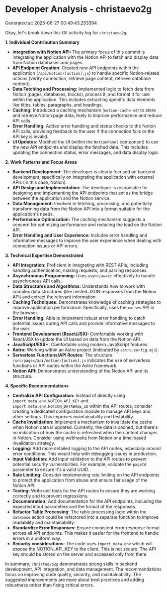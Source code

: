 # Developer Analysis - christaevo2g
Generated at: 2025-06-27 00:49:43.253394

Okay, let's break down this Git activity log for `christaevo2g`.

**1. Individual Contribution Summary**

*   **Integration with Notion API:** The primary focus of this commit is integrating the application with the Notion API to fetch and display data from Notion databases and pages.
*   **API Endpoint Creation:**  Created new API endpoints within the application (`/api/notion/[action].js`) to handle specific Notion-related actions (verify connection, retrieve page content, retrieve database content).
*   **Data Fetching and Processing:** Implemented logic to fetch data from Notion (pages, databases, blocks), process it, and format it for use within the application.  This includes extracting specific data elements like titles, tables, paragraphs, and headings.
*   **Caching:**  Introduced a caching mechanism (`notion-cache-v2`) to store and retrieve Notion page data, likely to improve performance and reduce API calls.
*   **Error Handling:**  Added error handling and status checks to the Notion API calls, providing feedback to the user if the connection fails or the API key is invalid.
*   **UI Updates:**  Modified the UI (within the `NotionPanel` component) to use the new API endpoints and display the fetched data.  This includes updating the connection status, error messages, and data display logic.

**2. Work Patterns and Focus Areas**

*   **Backend Development:** The developer is clearly focused on backend development, specifically on integrating the application with external APIs (in this case, Notion).
*   **API Design and Implementation:** The developer is responsible for designing and implementing the API endpoints that act as the bridge between the application and the Notion service.
*   **Data Management:**  Involved in fetching, processing, and potentially transforming data from the Notion API into a format suitable for the application's needs.
*   **Performance Optimization:** The caching mechanism suggests a concern for optimizing performance and reducing the load on the Notion API.
*   **Error Handling and User Experience:**  Includes error handling and informative messages to improve the user experience when dealing with connection issues or API errors.

**3. Technical Expertise Demonstrated**

*   **API Integration:** Proficient in integrating with REST APIs, including handling authentication, making requests, and parsing responses.
*   **Asynchronous Programming:**  Uses `async/await` effectively to handle asynchronous API calls.
*   **Data Structures and Algorithms:**  Understands how to work with complex data structures (like nested JSON responses from the Notion API) and extract the relevant information.
*   **Caching Techniques:** Demonstrates knowledge of caching strategies to improve application performance.  Specifically, uses the `caches` API in the browser.
*   **Error Handling:** Able to implement robust error handling to catch potential issues during API calls and provide informative messages to the user.
*   **Frontend Development (React/JSX):**  Comfortable working with React/JSX to update the UI based on data from the Notion API.
*   **JavaScript/ES6+:** Comfortable using modern JavaScript features.
*   **Astro:**  Working within an Astro project (indicated by `astro.config.mjs`).
*   **Serverless Functions/API Routes:** The structure `/src/pages/api/notion/[action].js` indicates the use of serverless functions or API routes within the Astro framework.
*   **Notion API:** Demonstrates understanding of the Notion API and its structure.

**4. Specific Recommendations**

*   **Centralize API Configuration:**  Instead of directly using `import.meta.env.NOTION_API_KEY` and `import.meta.env.NOTION_DATABASE_ID` within the API routes, consider creating a dedicated configuration module to manage API keys and other settings.  This improves maintainability and testability.
*   **Cache Invalidation:** Implement a mechanism to invalidate the cache when Notion data is updated.  Currently, the data is cached, but there's no indication of how the cache is refreshed when the content changes in Notion. Consider using webhooks from Notion or a time-based invalidation strategy.
*   **Logging:** Add more detailed logging to the API routes, especially around error conditions. This would help with debugging issues in production.
*   **Input Validation:**  Add input validation to the API routes to prevent potential security vulnerabilities. For example, validate the `pageId` parameter to ensure it's a valid UUID.
*   **Rate Limiting:**  Consider implementing rate limiting on the API endpoints to protect the application from abuse and ensure fair usage of the Notion API.
*   **Testing:**  Write unit tests for the API routes to ensure they are working correctly and to prevent regressions.
*   **Documentation:**  Add documentation for the API endpoints, including the expected input parameters and the format of the responses.
*   **Refactor Table Processing:** The table processing logic within the `database` action could be refactored into a separate function to improve readability and maintainability.
*   **Standardize Error Responses:** Ensure consistent error response format across all API endpoints.  This makes it easier for the frontend to handle errors in a uniform way.
*  **Security considerations:** The code uses `import.meta.env` which will expose the NOTION_API_KEY to the client. This is not secure. The API key should be stored on the server and accessed only from there.

In summary, `christaevo2g` demonstrates strong skills in backend development, API integration, and data management.  The recommendations focus on improving code quality, security, and maintainability. The suggested improvements are more about best practices and adding robustness rather than fixing critical errors.
